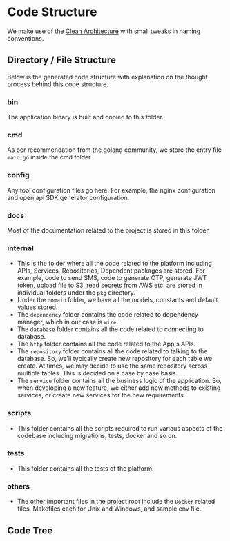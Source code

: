 # Code Structure

We make use of the [Clean Architecture](https://blog.cleancoder.com/uncle-bob/2012/08/13/the-clean-architecture.html) with small tweaks in naming conventions.

## Directory / File Structure

Below is the generated code structure with explanation on the thought process behind this code structure.

### bin

The application binary is built and copied to this folder.

### cmd

As per recommendation from the golang community, we store the entry file `main.go` inside the cmd folder.

### config

Any tool configuration files go here. For example, the nginx configuration and open api SDK generator configuration.

### docs

Most of the documentation related to the project is stored in this folder.

### internal

- This is the folder where all the code related to the platform including APIs, Services, Repositories, Dependent packages are stored. For example, code to send SMS, code to generate OTP, generate JWT token, upload file to S3, read secrets from AWS etc. are stored in individual folders under the `pkg` directory.
- Under the `domain` folder, we have all the models, constants and default values stored.
- The `dependency` folder contains the code related to dependency manager, which in our case is `wire`.
- The `database` folder contains all the code related to connecting to database.
- The `http` folder contains all the code related to the App's APIs.
- The `repository` folder contains all the code related to talking to the database. So, we'll typically create new repository for each table we create. At times, we may decide to use the same repository across multiple tables. This is decided on a case by case basis.
- The `service` folder contains all the business logic of the application. So, when developing a new feature, we either add new methods to existing services, or create new services for the new requirements.

### scripts

- This folder contains all the scripts required to run various aspects of the codebase including migrations, tests, docker and so on.

### tests

- This folder contains all the tests of the platform.

### others

- The other important files in the project root include the `Docker` related files, Makefiles each for Unix and Windows, and sample env file.

## Code Tree

```txt

```
